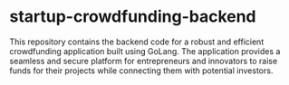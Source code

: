 # startup-crowdfunding-backend
This repository contains the backend code for a robust and efficient crowdfunding application built using GoLang. The application provides a seamless and secure platform for entrepreneurs and innovators to raise funds for their projects while connecting them with potential investors.
